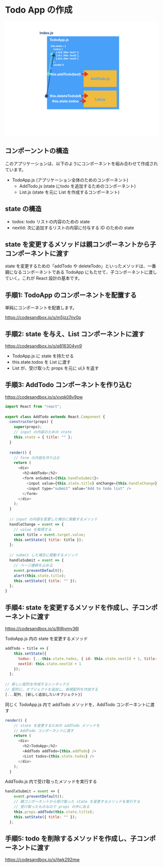 # Todo App の作成

![](/assets/todoApp.001.png)

## コンポーンントの構造
このアプリケーションは、以下のようにコンポーネントを組み合わせて作成されています。

- TodoApp.js (アプリケーション全体のためのコンポーネント)
    - AddTodo.js (state にtodo を追加するためのコンポーネント)
    - List.js (state を元に List を作成するコンポーネント)
    
## state の構造

- todos: todo リストの内容のための state
- nextId: 次に追加するリストの内容に付与する ID のための state

## state を変更するメソッドは親コンポーネントから子コンポーネントに渡す

state を変更するための「addTodo や deleteTodo」といったメソッドは、一番親になるコンポーネントである TodoApp にもたせて、子コンポーネントに渡していく。これが React 設計の基本です。
     
## 手順1: TodoApp のコンポーネントを配置する

単純にコンポーネントを配置します。

https://codesandbox.io/s/m5jzz7nv0p

## 手順2: state を与え、List コンポーネントに渡す

https://codesandbox.io/s/q816304yn9

- TodoApp.js に state を持たせる
- this.state.todos を List に渡す
- List が、受け取った props を元に ul,li を返す

## 手順3: AddTodo コンポーネントを作り込む

https://codesandbox.io/s/xvpk08v9pw

```js
import React from "react";

export class AddTodo extends React.Component {
  constructor(props) {
    super(props);
    // input の内容のための state
    this.state = { title: "" };
  }

  render() {
    // form の内容を作り込む
    return (
      <div>
        <h2>AddTodo</h2>
        <form onSubmit={this.handleSubmit}>
          <input value={this.state.title} onChange={this.handleChange} />
          <input type="submit" value="Add to todo list" />
        </form>
      </div>
    );
  }

  // input の内容を変更した場合に発動するメソッド
  handleChange = event => {
    // value を取得する
    const title = event.target.value;
    this.setState({ title: title });
  };

  // submit した場合に発動するメソッド
  handleSubmit = event => {
    // ページ遷移を止める
    event.preventDefault();
    alert(this.state.title);
    this.setState({ title: "" });
  };
}

```

## 手順4: state を変更するメソッドを作成し、子コンポーネントに渡す

https://codesandbox.io/s/8l8jvmy36l

TodoApp.js 内の state を変更するメソッド

```js
addTodo = title => {
    this.setState({
      todos: [...this.state.todos, { id: this.state.nextId + 1, title: title }],
      nextId: this.state.nextId + 1
    });
  };
  
// 新しい配列を作成するシンタックス
// 配列に、オブジェクトを追加し、新規配列を作成する
[...配列, {新しく追加したいオブジェクト}]

```

同じく TodoApp.js 内で addTodo メソッドを、AddTodo コンポーネントに渡す

```js
render() {
    // state を変更するための addTodo メソッドを
    // AddTodo コンポーネントに渡す
    return (
      <div>
        <h2>TodoApp</h2>
        <AddTodo addTodo={this.addTodo} />
        <List todos={this.state.todos} />
      </div>
    );
  }
```

AddTodo.js 内で受け取ったメソッドを実行する

```js
handleSubmit = event => {
    event.preventDefault();
    // 親コンポーネントから受け取った state を変更するメソッドを実行する
    // 受け取ったものなので props の中にある
    this.props.addTodo(this.state.title);
    this.setState({ title: "" });
  };
```

## 手順5: todo を削除するメソッドを作成し、子コンポーネントに渡す

https://codesandbox.io/s/jlwk292mw






